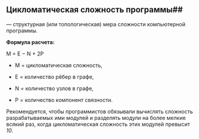 ## Цикломатическая сложность программы##
— структурная (или топологическая) мера сложности компьютерной программы.

**Формула расчета:**

M = E − N + 2P

* M = цикломатическая сложность,

* E = количество рёбер в графе,

* N = количество узлов в графе,

* P = количество компонент связности.

Рекомендуется, чтобы программистов обязывали вычислять сложность разрабатываемых ими модулей и разделять модули 
на более мелкие всякий раз, когда цикломатическая сложность этих модулей превысит *10*.

